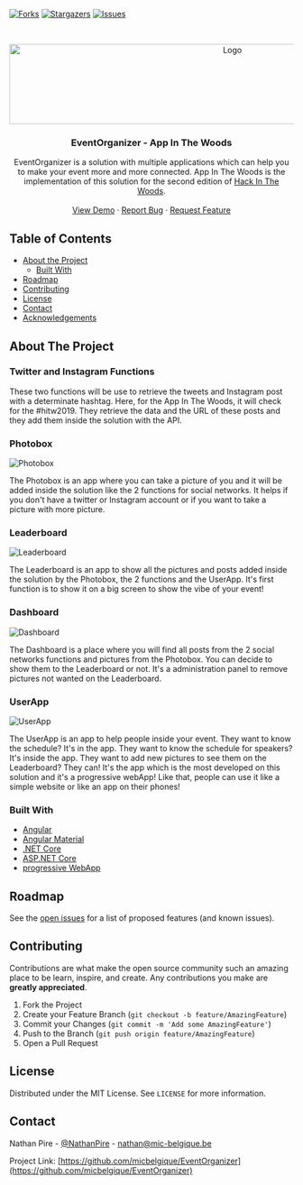 

<!-- PROJECT SHIELDS -->
<!--
*** I'm using markdown "reference style" links for readability.
*** Reference links are enclosed in brackets [ ] instead of parentheses ( ).
*** See the bottom of this document for the declaration of the reference variables
*** for contributors-url, forks-url, etc. This is an optional, concise syntax you may use.
*** https://www.markdownguide.org/basic-syntax/#reference-style-links
-->
[![Forks][forks-shield]][forks-url]
[![Stargazers][stars-shield]][stars-url]
[![Issues][issues-shield]][issues-url]



<!-- PROJECT LOGO -->
<br />
<p align="center">
  <a href="https://github.com/micbelgique/EventOrganizer">
    <img src="https://hitw2019.azurewebsites.net/assets/LogoFinalGreen.png" alt="Logo" width="775" height="142">
  </a>

  <h3 align="center">EventOrganizer - App In The Woods</h3>

  <p align="center">
    EventOrganizer is a solution with multiple applications which can help you to make your event more and more connected. App In The Woods is the implementation of this solution for the second edition of <a href="http://www.hackinthewoods.be/">Hack In The Woods</a>.
    <br />
    <br />
    <a href="https://hitw2019.azurewebsites.net/">View Demo</a>
    ·
    <a href="https://github.com/micbelgique/EventOrganizer/issues">Report Bug</a>
    ·
    <a href="https://github.com/micbelgique/EventOrganizer/issues">Request Feature</a>
  </p>
</p>



<!-- TABLE OF CONTENTS -->
## Table of Contents

* [About the Project](#about-the-project)
  * [Built With](#built-with)
* [Roadmap](#roadmap)
* [Contributing](#contributing)
* [License](#license)
* [Contact](#contact)
* [Acknowledgements](#acknowledgements)



<!-- ABOUT THE PROJECT -->
## About The Project

### Twitter and Instagram Functions

These two functions will be use to retrieve the tweets and Instagram post with a determinate hashtag. Here, for the App In The Woods, it will check for the #hitw2019. They retrieve the data and the URL of these posts and they add them inside the solution with the API.

### Photobox

![Photobox](https://hitw2019blob.blob.core.windows.net/hitw2019/Photobox.png)

The Photobox is an app where you can take a picture of you and it will be added inside the solution like the 2 functions for social networks. It helps if you don't have a twitter or Instagram account or if you want to take a picture with more picture.

### Leaderboard
![Leaderboard](https://hitw2019blob.blob.core.windows.net/hitw2019/leaderboard.png)

The Leaderboard is an app to show all the pictures and posts added inside the solution by the Photobox, the 2 functions and the UserApp. It's first function is to show it on a big screen to show the vibe of your event!

### Dashboard

![Dashboard](https://hitw2019blob.blob.core.windows.net/hitw2019/dashboard.PNG)

The Dashboard is a place where you will find all posts from the 2 social networks functions and pictures from the Photobox. You can decide to show them to the Leaderboard or not. It's a administration panel to remove pictures not wanted on the Leaderboard.

### UserApp

![UserApp](https://hitw2019blob.blob.core.windows.net/hitw2019/userApp.PNG)

The UserApp is an app to help people inside your event. They want to know the schedule? It's in the app. They want to know the schedule for speakers? It's inside the app. They want to add new pictures to see them on the Leaderboard? They can! It's the app which is the most developed on this solution and it's a progressive webApp! Like that, people can use it like a simple website or like an app on their phones!

### Built With

* [Angular](https://angular.io/)
* [Angular Material](https://material.angular.io/)
* [.NET Core](https://dotnet.microsoft.com/download)
* [ASP.NET Core](https://docs.microsoft.com/en-us/aspnet/core/?view=aspnetcore-2.2)
* [progressive WebApp](https://developers.google.com/web/progressive-web-apps/)

<!-- ROADMAP -->
## Roadmap

See the [open issues](https://github.com/github_username/repo/issues) for a list of proposed features (and known issues).



<!-- CONTRIBUTING -->
## Contributing

Contributions are what make the open source community such an amazing place to be learn, inspire, and create. Any contributions you make are **greatly appreciated**.

1. Fork the Project
2. Create your Feature Branch (`git checkout -b feature/AmazingFeature`)
3. Commit your Changes (`git commit -m 'Add some AmazingFeature'`)
4. Push to the Branch (`git push origin feature/AmazingFeature`)
5. Open a Pull Request



<!-- LICENSE -->
## License

Distributed under the MIT License. See `LICENSE` for more information.


<!-- CONTACT -->
## Contact

Nathan Pire - [@NathanPire](https://twitter.com/NathanPire) - nathan@mic-belgique.be

Project Link: [https://github.com/micbelgique/EventOrganizer](https://github.com/micbelgique/EventOrganizer)



<!-- MARKDOWN LINKS & IMAGES -->
<!-- https://www.markdownguide.org/basic-syntax/#reference-style-links -->
[forks-shield]: https://img.shields.io/github/forks/micbelgique/EventOrganizer
[forks-url]: https://github.com/othneildrew/Best-README-Template/network/members
[stars-shield]: https://img.shields.io/github/stars/micbelgique/EventOrganizer
[stars-url]: https://github.com/othneildrew/Best-README-Template/stargazers
[issues-shield]: https://img.shields.io/github/issues/micbelgique/EventOrganizer
[issues-url]: https://github.com/othneildrew/Best-README-Template/issues
